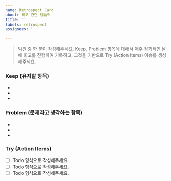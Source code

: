 ```yaml
---
name: Retrospect Card
about: 회고 관련 템플릿
title: ''
labels: retrospect
assignees: ''

---
```


>팀원 중 한 분이 작성해주세요.
>Keep, Problem 항목에 대해서 매주 정기적인 날에 회고를 진행하여 기록하고, 그것을 기반으로 Try (Action Items) 이슈를 생성해주세요.

### Keep (유지할 항목)
-
-
-
### Problem (문제라고 생각하는 항목)
- 
- 
- 
### Try (Action Items)
- [ ] Todo 형식으로 작성해주세요.
- [ ] Todo 형식으로 작성해주세요.
- [ ] Todo 형식으로 작성해주세요.
